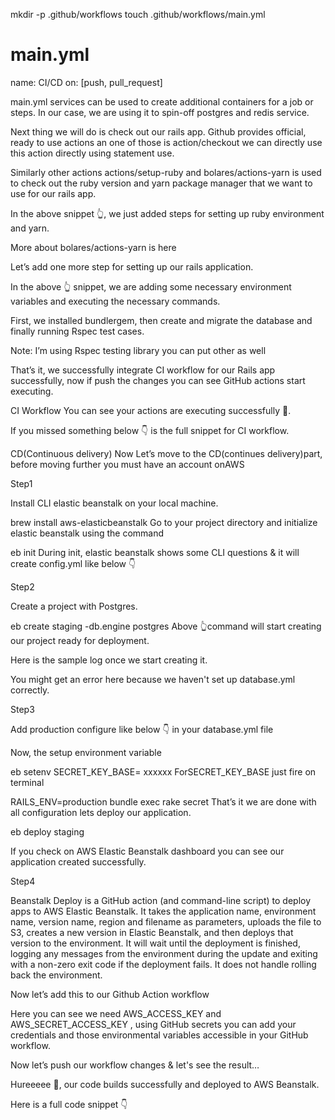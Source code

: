 <!-- CI (Continues Integration)
Step 1

Let’s start creating a new workflow in GitHub actions that will perform those tasks. in your root rails project. -->

mkdir -p .github/workflows
touch .github/workflows/main.yml

<!-- Step 2

The main.yml where we defined our workflow CI and CD. We name our workflow CI/CD, Then list the name of our events which will trigger our workflow. -->

# main.yml
name: CI/CD
on: [push, pull_request]

<!-- Step 3

Use the ubuntu latest image to install all necessary libraries and PostgreSQL as database -->


main.yml
services can be used to create additional containers for a job or steps. In our case, we are using it to spin-off postgres and redis service.

<!-- Step 4

We can define a sequential task that we want to perform in the machine with steps statement. -->

Next thing we will do is check out our rails app. Github provides official, ready to use actions an one of those is action/checkout
we can directly use this action directly using statement use.

Similarly other actions actions/setup-ruby and bolares/actions-yarn is used to check out the ruby version and yarn package manager that we want to use for our rails app.


In the above snippet 👆, we just added steps for setting up ruby environment and yarn.

More about bolares/actions-yarn is here

<!-- Step5

Once the code has been checked out and correct ruby version is set up, we install the gems using bundler and then run the specs -->

Let’s add one more step for setting up our rails application.


In the above 👆 snippet, we are adding some necessary environment variables and executing the necessary commands.

First, we installed bundlergem, then create and migrate the database and finally running Rspec test cases.

Note: I’m using Rspec testing library you can put other as well

That’s it, we successfully integrate CI workflow for our Rails app successfully, now if push the changes you can see GitHub actions start executing.


CI Workflow
You can see your actions are executing successfully 🙂.

If you missed something below 👇 is the full snippet for CI workflow.


CD(Continuous delivery)
Now Let’s move to the CD(continues delivery)part, before moving further you must have an account onAWS

Step1

Install CLI elastic beanstalk on your local machine.

brew install aws-elasticbeanstalk
Go to your project directory and initialize elastic beanstalk using the command

eb init
During init, elastic beanstalk shows some CLI questions & it will create config.yml like below 👇


Step2

Create a project with Postgres.

eb create staging -db.engine postgres
Above 👆command will start creating our project ready for deployment.


Here is the sample log once we start creating it.

You might get an error here because we haven't set up database.yml correctly.

Step3

Add production configure like below 👇 in your database.yml file


Now, the setup environment variable

eb setenv SECRET_KEY_BASE= xxxxxx
ForSECRET_KEY_BASE just fire on terminal

RAILS_ENV=production bundle exec rake secret
That’s it we are done with all configuration lets deploy our application.

eb deploy staging

If you check on AWS Elastic Beanstalk dashboard you can see our application created successfully.

Step4

Beanstalk Deploy is a GitHub action (and command-line script) to deploy apps to AWS Elastic Beanstalk. It takes the application name, environment name, version name, region and filename as parameters, uploads the file to S3, creates a new version in Elastic Beanstalk, and then deploys that version to the environment. It will wait until the deployment is finished, logging any messages from the environment during the update and exiting with a non-zero exit code if the deployment fails. It does not handle rolling back the environment.

Now let’s add this to our Github Action workflow


Here you can see we need AWS_ACCESS_KEY and AWS_SECRET_ACCESS_KEY , using GitHub secrets you can add your credentials and those environmental variables accessible in your GitHub workflow.


Now let’s push our workflow changes & let's see the result…


Hureeeee 🎉, our code builds successfully and deployed to AWS Beanstalk.

Here is a full code snippet 👇


